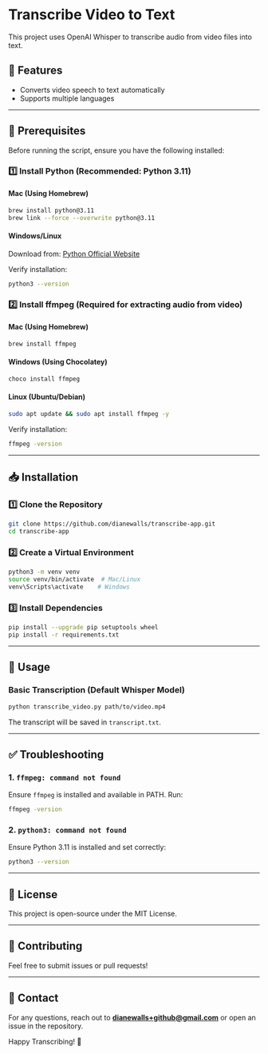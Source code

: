 # Transcribe Video to Text

This project uses OpenAI Whisper to transcribe audio from video files into text.

## 🚀 Features
- Converts video speech to text automatically
- Supports multiple languages

---

## 📌 Prerequisites
Before running the script, ensure you have the following installed:

### 1️⃣ Install Python (Recommended: **Python 3.11**)

#### **Mac (Using Homebrew)**
```sh
brew install python@3.11
brew link --force --overwrite python@3.11
```

#### **Windows/Linux**
Download from: [Python Official Website](https://www.python.org/downloads/)

Verify installation:
```sh
python3 --version
```

### 2️⃣ Install **ffmpeg** (Required for extracting audio from video)

#### **Mac (Using Homebrew)**
```sh
brew install ffmpeg
```

#### **Windows (Using Chocolatey)**
```sh
choco install ffmpeg
```

#### **Linux (Ubuntu/Debian)**
```sh
sudo apt update && sudo apt install ffmpeg -y
```

Verify installation:
```sh
ffmpeg -version
```

---

## 📥 Installation

### 1️⃣ Clone the Repository
```sh
git clone https://github.com/dianewalls/transcribe-app.git
cd transcribe-app
```

### 2️⃣ Create a Virtual Environment
```sh
python3 -m venv venv
source venv/bin/activate  # Mac/Linux
venv\Scripts\activate    # Windows
```

### 3️⃣ Install Dependencies
```sh
pip install --upgrade pip setuptools wheel
pip install -r requirements.txt
```

---

## 🏃 Usage

### **Basic Transcription (Default Whisper Model)**
```sh
python transcribe_video.py path/to/video.mp4
```
The transcript will be saved in `transcript.txt`.

---

## ✅ Troubleshooting

### **1. `ffmpeg: command not found`**
Ensure `ffmpeg` is installed and available in PATH. Run:
```sh
ffmpeg -version
```

### **2. `python3: command not found`**
Ensure Python 3.11 is installed and set correctly:
```sh
python3 --version
```

---

## 📜 License
This project is open-source under the MIT License.

---

## 🤝 Contributing
Feel free to submit issues or pull requests!

---

## 📧 Contact
For any questions, reach out to **dianewalls+github@gmail.com** or open an issue in the repository.

Happy Transcribing! 🚀

